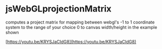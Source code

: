 # jsWebGLprojectionMatrix
computes a project matrix for mapping between webgl's -1 to 1 coordinate system to the range of your choice 0 to canvas width/height in the example shown

[https://youtu.be/KRYSJaCIdG8](https://youtu.be/KRYSJaCIdG8)
